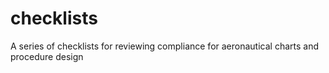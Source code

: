 # checklists
A series of checklists for reviewing compliance for aeronautical charts and procedure design
